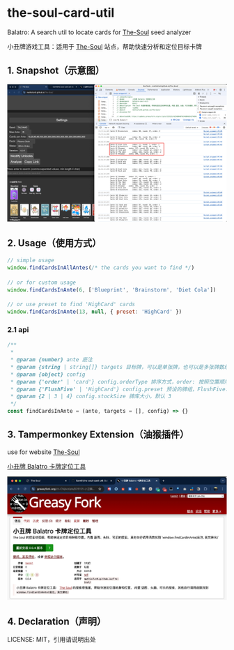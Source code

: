 # the-soul-card-util

Balatro: A search util to locate cards for [The-Soul](https://mathisfun0.github.io/The-Soul/) seed analyzer

小丑牌游戏工具：适用于 [The-Soul](https://mathisfun0.github.io/The-Soul/) 站点，帮助快速分析和定位目标卡牌

## 1. Snapshot（示意图）

![results](assets/20250131-131254.jpeg)

## 2. Usage（使用方式）

```js
// simple usage
window.findCardsInAllAntes(/* the cards you want to find */)

// or for custom usage
window.findCardsInAnte(6, ['Blueprint', 'Brainstorm', 'Diet Cola'])

// or use preset to find 'HighCard' cards
window.findCardsInAnte(13, null, { preset: 'HighCard' })
```

### 2.1 api

```js
/**
 *
 * @param {number} ante 底注
 * @param {string | string[]} targets 目标牌，可以是单张牌，也可以是多张牌数组
 * @param {object} config
 * @param {'order' | 'card'} config.orderType 排序方式，order: 按照位置顺序，card: 按照牌的顺序
 * @param {'FlushFive' | 'HighCard'} config.preset 预设的牌组，FlushFive: 同花五条流，HighCard: 高牌流
 * @param {2 | 3 | 4} config.stockSize 牌库大小，默认 3
 */
const findCardsInAnte = (ante, targets = [], config) => {}
```

## 3. Tampermonkey Extension（油猴插件）

use for website [The-Soul](https://mathisfun0.github.io/The-Soul/)

[小丑牌 Balatro 卡牌定位工具](https://greasyfork.org/zh-CN/scripts/525121-%E5%B0%8F%E4%B8%91%E7%89%8C-balatro-%E5%8D%A1%E7%89%8C%E5%AE%9A%E4%BD%8D%E5%B7%A5%E5%85%B7)

![Tampermonkey](assets/20250131-140501.jpeg)

## 4. Declaration（声明）

LICENSE: MIT，引用请说明出处
